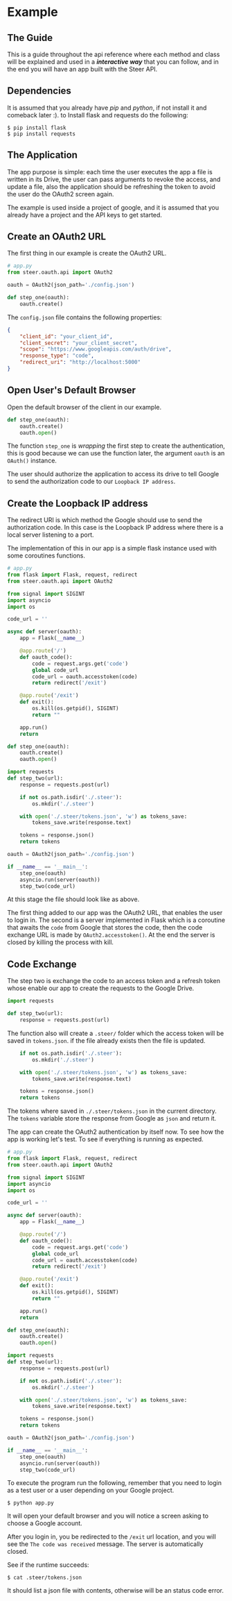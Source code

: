 # Example
## The Guide
This is a guide throughout the api reference where each method and class will be explained and used in a ***interactive way*** that you can follow, and in the end you will have an app built with the Steer API.

## Dependencies
It is assumed that you already have *pip* and *python*, if not install it and comeback later :). to Install flask and requests do the following:

```
$ pip install flask
$ pip install requests
```

## The Application
The app purpose is simple: each time the user executes the app a file is written in its Drive, the user can pass arguments to revoke the access, and update a file, also the application should be refreshing the token to avoid the user do the OAuth2 screen again.

The example is used inside a project of google, and it is assumed that you already have a project and the API keys to get started.

## Create an OAuth2 URL
The first thing in our example is create the OAuth2 URL. 
```python
# app.py
from steer.oauth.api import OAuth2

oauth = OAuth2(json_path='./config.json')

def step_one(oauth): 
    oauth.create()
```

The `config.json` file contains the following properties:

```json
{
    "client_id": "your_client_id",
    "client_secret": "your_client_secret",
    "scope": "https://www.googleapis.com/auth/drive",
    "response_type": "code",
    "redirect_uri": "http://localhost:5000"
}

```


## Open User's Default Browser
Open the default browser of the client in our example.

```python
def step_one(oauth): 
    oauth.create()
    oauth.open()
```

The function `step_one` is *wrapping* the first step to create the authentication, this is good because we can use the function later, the argument `oauth` is an `OAuth()` instance.

The user should authorize the application to access its drive to tell Google to send the authorization code to our `Loopback IP address`.

## Create the Loopback IP address
The redirect URI is which method the Google should use to send the authorization code. In this case is the Loopback IP address where there is a local server listening to a port.

The implementation of this in our app is a simple flask instance used with some coroutines functions.

```python
# app.py
from flask import Flask, request, redirect
from steer.oauth.api import OAuth2

from signal import SIGINT
import asyncio
import os

code_url = ''

async def server(oauth):
    app = Flask(__name__)

    @app.route('/')
    def oauth_code():
        code = request.args.get('code')
        global code_url
        code_url = oauth.accesstoken(code)
        return redirect('/exit')

    @app.route('/exit')
    def exit():
        os.kill(os.getpid(), SIGINT)
        return ""

    app.run()
    return

def step_one(oauth): 
    oauth.create()
    oauth.open()

import requests
def step_two(url):
    response = requests.post(url)

    if not os.path.isdir('./.steer'):
        os.mkdir('./.steer')

    with open('./.steer/tokens.json', 'w') as tokens_save:
        tokens_save.write(response.text)

    tokens = response.json()
    return tokens

oauth = OAuth2(json_path='./config.json')

if __name__ == '__main__':
    step_one(oauth)
    asyncio.run(server(oauth))
    step_two(code_url)

```
At this stage the file should look like as above.

The first thing added to our app was the OAuth2 URL, that enables the user to login in. The second is a server implemented in Flask which is a coroutine that awaits the `code` from Google that stores the code, then the code exchange URL is made by `OAuth2.accesstoken()`. At the end the server is closed by killing the process with kill.

## Code Exchange

The step two is exchange the code to an access token and a refresh token whose enable our app to create the requests to the Google Drive.

```python
import requests

def step_two(url):
    response = requests.post(url)
```

The function also will create a `.steer/` folder which the access token will be saved in `tokens.json`. if the file already exists then the file is updated.

```python
    if not os.path.isdir('./.steer'):
        os.mkdir('./.steer')

    with open('./.steer/tokens.json', 'w') as tokens_save:
        tokens_save.write(response.text)

    tokens = response.json()
    return tokens
```

The tokens where saved in `./.steer/tokens.json` in the current directory. The `tokens` variable store the response from Google as `json` and return it.

The app can create the OAuth2 authentication by itself now. To see how the app is working let's test. To see if everything is running as expected.
```python
# app.py
from flask import Flask, request, redirect
from steer.oauth.api import OAuth2

from signal import SIGINT
import asyncio
import os

code_url = ''

async def server(oauth):
    app = Flask(__name__)

    @app.route('/')
    def oauth_code():
        code = request.args.get('code')
        global code_url
        code_url = oauth.accesstoken(code)
        return redirect('/exit')

    @app.route('/exit')
    def exit():
        os.kill(os.getpid(), SIGINT)
        return ""

    app.run()
    return

def step_one(oauth): 
    oauth.create()
    oauth.open()

import requests
def step_two(url):
    response = requests.post(url)

    if not os.path.isdir('./.steer'):
        os.mkdir('./.steer')

    with open('./.steer/tokens.json', 'w') as tokens_save:
        tokens_save.write(response.text)

    tokens = response.json()
    return tokens

oauth = OAuth2(json_path='./config.json')

if __name__ == '__main__':
    step_one(oauth)
    asyncio.run(server(oauth))
    step_two(code_url)
```

To execute the program run the following, remember that you need to login as a test user or a user depending on your Google project.

```
$ python app.py
```

It will open your default browser and you will notice a screen asking to choose a Google account.

After you login in, you be redirected to the `/exit` url location, and you will see the `The code was received` message. The server is automatically closed.

See if the runtime succeeds:
```
$ cat .steer/tokens.json
```
It should list a json file with contents, otherwise will be an status code error.
